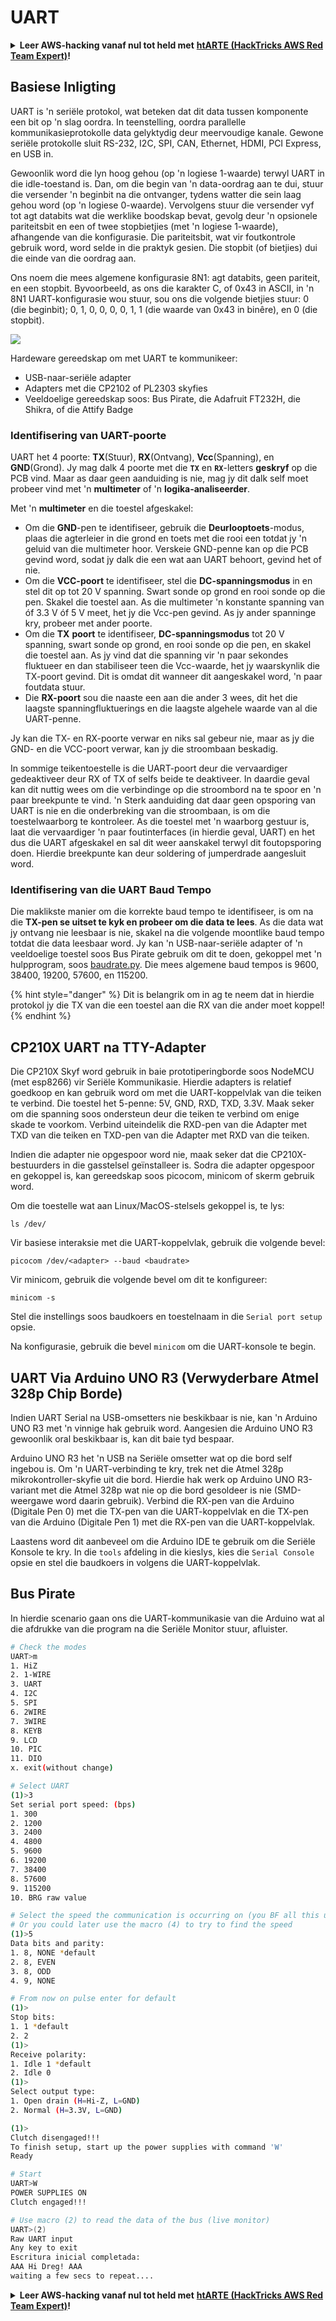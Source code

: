 # UART

<details>

<summary><strong>Leer AWS-hacking vanaf nul tot held met</strong> <a href="https://training.hacktricks.xyz/courses/arte"><strong>htARTE (HackTricks AWS Red Team Expert)</strong></a><strong>!</strong></summary>

Ander maniere om HackTricks te ondersteun:

* As jy jou **maatskappy geadverteer wil sien in HackTricks** of **HackTricks in PDF wil aflaai** Kyk na die [**INSKRYWINGSPLANNE**](https://github.com/sponsors/carlospolop)!
* Kry die [**amptelike PEASS & HackTricks swag**](https://peass.creator-spring.com)
* Ontdek [**Die PEASS Familie**](https://opensea.io/collection/the-peass-family), ons versameling eksklusiewe [**NFTs**](https://opensea.io/collection/the-peass-family)
* **Sluit aan by die** 💬 [**Discord-groep**](https://discord.gg/hRep4RUj7f) of die [**telegram-groep**](https://t.me/peass) of **volg** ons op **Twitter** 🐦 [**@carlospolopm**](https://twitter.com/hacktricks\_live)**.**
* **Deel jou haktruuks deur PR's in te dien by die** [**HackTricks**](https://github.com/carlospolop/hacktricks) en [**HackTricks Cloud**](https://github.com/carlospolop/hacktricks-cloud) github-opslag.

</details>

## Basiese Inligting

UART is 'n seriële protokol, wat beteken dat dit data tussen komponente een bit op 'n slag oordra. In teenstelling, oordra parallelle kommunikasieprotokolle data gelyktydig deur meervoudige kanale. Gewone seriële protokolle sluit RS-232, I2C, SPI, CAN, Ethernet, HDMI, PCI Express, en USB in.

Gewoonlik word die lyn hoog gehou (op 'n logiese 1-waarde) terwyl UART in die idle-toestand is. Dan, om die begin van 'n data-oordrag aan te dui, stuur die versender 'n beginbit na die ontvanger, tydens watter die sein laag gehou word (op 'n logiese 0-waarde). Vervolgens stuur die versender vyf tot agt databits wat die werklike boodskap bevat, gevolg deur 'n opsionele pariteitsbit en een of twee stopbietjies (met 'n logiese 1-waarde), afhangende van die konfigurasie. Die pariteitsbit, wat vir foutkontrole gebruik word, word selde in die praktyk gesien. Die stopbit (of bietjies) dui die einde van die oordrag aan.

Ons noem die mees algemene konfigurasie 8N1: agt databits, geen pariteit, en een stopbit. Byvoorbeeld, as ons die karakter C, of 0x43 in ASCII, in 'n 8N1 UART-konfigurasie wou stuur, sou ons die volgende bietjies stuur: 0 (die beginbit); 0, 1, 0, 0, 0, 0, 1, 1 (die waarde van 0x43 in binêre), en 0 (die stopbit).

![](<../../.gitbook/assets/image (761).png>)

Hardeware gereedskap om met UART te kommunikeer:

* USB-naar-seriële adapter
* Adapters met die CP2102 of PL2303 skyfies
* Veeldoelige gereedskap soos: Bus Pirate, die Adafruit FT232H, die Shikra, of die Attify Badge

### Identifisering van UART-poorte

UART het 4 poorte: **TX**(Stuur), **RX**(Ontvang), **Vcc**(Spanning), en **GND**(Grond). Jy mag dalk 4 poorte met die **`TX`** en **`RX`**-letters **geskryf** op die PCB vind. Maar as daar geen aanduiding is nie, mag jy dit dalk self moet probeer vind met 'n **multimeter** of 'n **logika-analiseerder**.

Met 'n **multimeter** en die toestel afgeskakel:

* Om die **GND**-pen te identifiseer, gebruik die **Deurlooptoets**-modus, plaas die agterleier in die grond en toets met die rooi een totdat jy 'n geluid van die multimeter hoor. Verskeie GND-penne kan op die PCB gevind word, sodat jy dalk die een wat aan UART behoort, gevind het of nie.
* Om die **VCC-poort** te identifiseer, stel die **DC-spanningsmodus** in en stel dit op tot 20 V spanning. Swart sonde op grond en rooi sonde op die pen. Skakel die toestel aan. As die multimeter 'n konstante spanning van óf 3.3 V óf 5 V meet, het jy die Vcc-pen gevind. As jy ander spanninge kry, probeer met ander poorte.
* Om die **TX** **poort** te identifiseer, **DC-spanningsmodus** tot 20 V spanning, swart sonde op grond, en rooi sonde op die pen, en skakel die toestel aan. As jy vind dat die spanning vir 'n paar sekondes fluktueer en dan stabiliseer teen die Vcc-waarde, het jy waarskynlik die TX-poort gevind. Dit is omdat dit wanneer dit aangeskakel word, 'n paar foutdata stuur.
* Die **RX-poort** sou die naaste een aan die ander 3 wees, dit het die laagste spanningfluktuerings en die laagste algehele waarde van al die UART-penne.

Jy kan die TX- en RX-poorte verwar en niks sal gebeur nie, maar as jy die GND- en die VCC-poort verwar, kan jy die stroombaan beskadig.

In sommige teikentoestelle is die UART-poort deur die vervaardiger gedeaktiveer deur RX of TX of selfs beide te deaktiveer. In daardie geval kan dit nuttig wees om die verbindinge op die stroombord na te spoor en 'n paar breekpunte te vind. 'n Sterk aanduiding dat daar geen opsporing van UART is nie en die onderbreking van die stroombaan, is om die toestelwaarborg te kontroleer. As die toestel met 'n waarborg gestuur is, laat die vervaardiger 'n paar foutinterfaces (in hierdie geval, UART) en het dus die UART afgeskakel en sal dit weer aanskakel terwyl dit foutopsporing doen. Hierdie breekpunte kan deur soldering of jumperdrade aangesluit word.

### Identifisering van die UART Baud Tempo

Die maklikste manier om die korrekte baud tempo te identifiseer, is om na die **TX-pen se uitset te kyk en probeer om die data te lees**. As die data wat jy ontvang nie leesbaar is nie, skakel na die volgende moontlike baud tempo totdat die data leesbaar word. Jy kan 'n USB-naar-seriële adapter of 'n veeldoelige toestel soos Bus Pirate gebruik om dit te doen, gekoppel met 'n hulpprogram, soos [baudrate.py](https://github.com/devttys0/baudrate/). Die mees algemene baud tempos is 9600, 38400, 19200, 57600, en 115200.

{% hint style="danger" %}
Dit is belangrik om in ag te neem dat in hierdie protokol jy die TX van die een toestel aan die RX van die ander moet koppel!
{% endhint %}

## CP210X UART na TTY-Adapter

Die CP210X Skyf word gebruik in baie prototiperingborde soos NodeMCU (met esp8266) vir Seriële Kommunikasie. Hierdie adapters is relatief goedkoop en kan gebruik word om met die UART-koppelvlak van die teiken te verbind. Die toestel het 5-penne: 5V, GND, RXD, TXD, 3.3V. Maak seker om die spanning soos ondersteun deur die teiken te verbind om enige skade te voorkom. Verbind uiteindelik die RXD-pen van die Adapter met TXD van die teiken en TXD-pen van die Adapter met RXD van die teiken.

Indien die adapter nie opgespoor word nie, maak seker dat die CP210X-bestuurders in die gasstelsel geïnstalleer is. Sodra die adapter opgespoor en gekoppel is, kan gereedskap soos picocom, minicom of skerm gebruik word.

Om die toestelle wat aan Linux/MacOS-stelsels gekoppel is, te lys:
```
ls /dev/
```
Vir basiese interaksie met die UART-koppelvlak, gebruik die volgende bevel:
```
picocom /dev/<adapter> --baud <baudrate>
```
Vir minicom, gebruik die volgende bevel om dit te konfigureer:
```
minicom -s
```
Stel die instellings soos baudkoers en toestelnaam in die `Serial port setup` opsie.

Na konfigurasie, gebruik die bevel `minicom` om die UART-konsole te begin.

## UART Via Arduino UNO R3 (Verwyderbare Atmel 328p Chip Borde)

Indien UART Serial na USB-omsetters nie beskikbaar is nie, kan 'n Arduino UNO R3 met 'n vinnige hak gebruik word. Aangesien die Arduino UNO R3 gewoonlik oral beskikbaar is, kan dit baie tyd bespaar.

Arduino UNO R3 het 'n USB na Seriële omsetter wat op die bord self ingebou is. Om 'n UART-verbinding te kry, trek net die Atmel 328p mikrokontroller-skyfie uit die bord. Hierdie hak werk op Arduino UNO R3-variant met die Atmel 328p wat nie op die bord gesoldeer is nie (SMD-weergawe word daarin gebruik). Verbind die RX-pen van die Arduino (Digitale Pen 0) met die TX-pen van die UART-koppelvlak en die TX-pen van die Arduino (Digitale Pen 1) met die RX-pen van die UART-koppelvlak.

Laastens word dit aanbeveel om die Arduino IDE te gebruik om die Seriële Konsole te kry. In die `tools` afdeling in die kieslys, kies die `Serial Console` opsie en stel die baudkoers in volgens die UART-koppelvlak.

## Bus Pirate

In hierdie scenario gaan ons die UART-kommunikasie van die Arduino wat al die afdrukke van die program na die Seriële Monitor stuur, afluister.
```bash
# Check the modes
UART>m
1. HiZ
2. 1-WIRE
3. UART
4. I2C
5. SPI
6. 2WIRE
7. 3WIRE
8. KEYB
9. LCD
10. PIC
11. DIO
x. exit(without change)

# Select UART
(1)>3
Set serial port speed: (bps)
1. 300
2. 1200
3. 2400
4. 4800
5. 9600
6. 19200
7. 38400
8. 57600
9. 115200
10. BRG raw value

# Select the speed the communication is occurring on (you BF all this until you find readable things)
# Or you could later use the macro (4) to try to find the speed
(1)>5
Data bits and parity:
1. 8, NONE *default
2. 8, EVEN
3. 8, ODD
4. 9, NONE

# From now on pulse enter for default
(1)>
Stop bits:
1. 1 *default
2. 2
(1)>
Receive polarity:
1. Idle 1 *default
2. Idle 0
(1)>
Select output type:
1. Open drain (H=Hi-Z, L=GND)
2. Normal (H=3.3V, L=GND)

(1)>
Clutch disengaged!!!
To finish setup, start up the power supplies with command 'W'
Ready

# Start
UART>W
POWER SUPPLIES ON
Clutch engaged!!!

# Use macro (2) to read the data of the bus (live monitor)
UART>(2)
Raw UART input
Any key to exit
Escritura inicial completada:
AAA Hi Dreg! AAA
waiting a few secs to repeat....
```
<details>

<summary><strong>Leer AWS-hacking vanaf nul tot held met</strong> <a href="https://training.hacktricks.xyz/courses/arte"><strong>htARTE (HackTricks AWS Red Team Expert)</strong></a><strong>!</strong></summary>

Ander maniere om HackTricks te ondersteun:

* As jy jou **maatskappy geadverteer wil sien in HackTricks** of **HackTricks in PDF wil aflaai** Kyk na die [**INSKRYWINGSPLANNE**](https://github.com/sponsors/carlospolop)!
* Kry die [**amptelike PEASS & HackTricks swag**](https://peass.creator-spring.com)
* Ontdek [**Die PEASS-familie**](https://opensea.io/collection/the-peass-family), ons versameling eksklusiewe [**NFT's**](https://opensea.io/collection/the-peass-family)
* **Sluit aan by die** 💬 [**Discord-groep**](https://discord.gg/hRep4RUj7f) of die [**telegram-groep**](https://t.me/peass) of **volg** ons op **Twitter** 🐦 [**@carlospolopm**](https://twitter.com/hacktricks\_live)**.**
* **Deel jou haktruuks deur PR's in te dien by die** [**HackTricks**](https://github.com/carlospolop/hacktricks) en [**HackTricks Cloud**](https://github.com/carlospolop/hacktricks-cloud) github-opslag.

</details>
